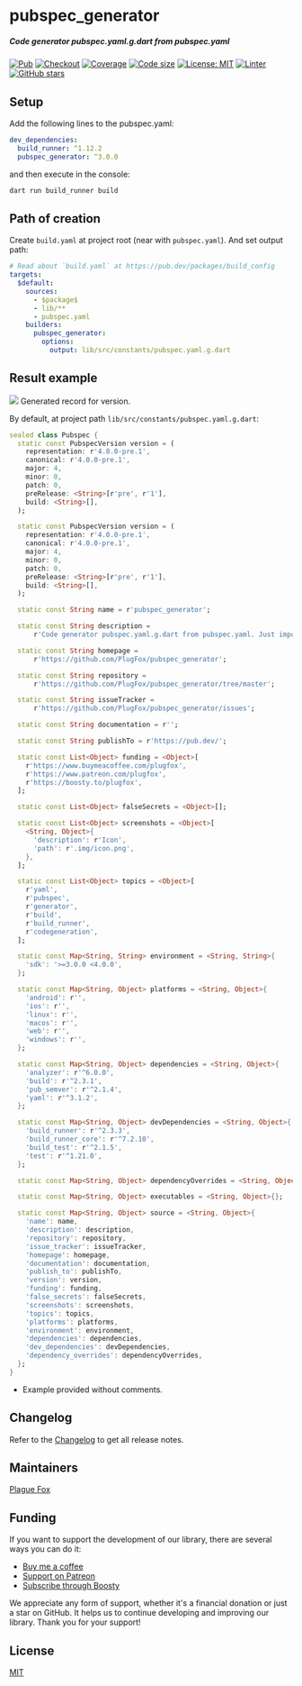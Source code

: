 # pubspec_generator

##### Code generator pubspec.yaml.g.dart from pubspec.yaml

[![Pub](https://img.shields.io/pub/v/pubspec_generator.svg)](https://pub.dev/packages/pubspec_generator)
[![Checkout](https://github.com/PlugFox/pubspec_generator/actions/workflows/checkout.yml/badge.svg)](https://github.com/PlugFox/pubspec_generator/actions/workflows/checkout.yml)
[![Coverage](https://codecov.io/gh/PlugFox/pubspec_generator/branch/master/graph/badge.svg)](https://codecov.io/gh/PlugFox/pubspec_generator)
[![Code size](https://img.shields.io/github/languages/code-size/plugfox/pubspec_generator?logo=github&logoColor=white)](https://github.com/plugfox/pubspec_generator)
[![License: MIT](https://img.shields.io/badge/license-MIT-purple.svg)](https://opensource.org/licenses/MIT)
[![Linter](https://img.shields.io/badge/style-linter-40c4ff.svg)](https://pub.dev/packages/linter)
[![GitHub stars](https://img.shields.io/github/stars/plugfox/pubspec_generator?style=social)](https://github.com/plugfox/pubspec_generator/)

<!--
[![Coverage](https://codecov.io/gh/PlugFox/pubspec_generator/branch/master/graph/badge.svg)](https://codecov.io/gh/PlugFox/pubspec_generator)
-->

## Setup

Add the following lines to the pubspec.yaml:

```yaml
dev_dependencies:
  build_runner: ^1.12.2
  pubspec_generator: ^3.0.0
```

and then execute in the console:

```bash
dart run build_runner build
```

## Path of creation

Create `build.yaml` at project root (near with `pubspec.yaml`).
And set output path:

```yaml
# Read about `build.yaml` at https://pub.dev/packages/build_config
targets:
  $default:
    sources:
      - $package$
      - lib/**
      - pubspec.yaml
    builders:
      pubspec_generator:
        options:
          output: lib/src/constants/pubspec.yaml.g.dart
```

## Result example

![](version.png)
Generated record for version.

By default, at project path `lib/src/constants/pubspec.yaml.g.dart`:

```dart
sealed class Pubspec {
  static const PubspecVersion version = (
    representation: r'4.0.0-pre.1',
    canonical: r'4.0.0-pre.1',
    major: 4,
    minor: 0,
    patch: 0,
    preRelease: <String>[r'pre', r'1'],
    build: <String>[],
  );

  static const PubspecVersion version = (
    representation: r'4.0.0-pre.1',
    canonical: r'4.0.0-pre.1',
    major: 4,
    minor: 0,
    patch: 0,
    preRelease: <String>[r'pre', r'1'],
    build: <String>[],
  );

  static const String name = r'pubspec_generator';

  static const String description =
      r'Code generator pubspec.yaml.g.dart from pubspec.yaml. Just import `pubspec_generator` and then run `dart run build_runner build`';

  static const String homepage =
      r'https://github.com/PlugFox/pubspec_generator';

  static const String repository =
      r'https://github.com/PlugFox/pubspec_generator/tree/master';

  static const String issueTracker =
      r'https://github.com/PlugFox/pubspec_generator/issues';

  static const String documentation = r'';

  static const String publishTo = r'https://pub.dev/';

  static const List<Object> funding = <Object>[
    r'https://www.buymeacoffee.com/plugfox',
    r'https://www.patreon.com/plugfox',
    r'https://boosty.to/plugfox',
  ];

  static const List<Object> falseSecrets = <Object>[];

  static const List<Object> screenshots = <Object>[
    <String, Object>{
      'description': r'Icon',
      'path': r'.img/icon.png',
    },
  ];

  static const List<Object> topics = <Object>[
    r'yaml',
    r'pubspec',
    r'generator',
    r'build',
    r'build_runner',
    r'codegeneration',
  ];

  static const Map<String, String> environment = <String, String>{
    'sdk': '>=3.0.0 <4.0.0',
  };

  static const Map<String, Object> platforms = <String, Object>{
    'android': r'',
    'ios': r'',
    'linux': r'',
    'macos': r'',
    'web': r'',
    'windows': r'',
  };

  static const Map<String, Object> dependencies = <String, Object>{
    'analyzer': r'^6.0.0',
    'build': r'^2.3.1',
    'pub_semver': r'^2.1.4',
    'yaml': r'^3.1.2',
  };

  static const Map<String, Object> devDependencies = <String, Object>{
    'build_runner': r'^2.3.3',
    'build_runner_core': r'^7.2.10',
    'build_test': r'^2.1.5',
    'test': r'^1.21.0',
  };

  static const Map<String, Object> dependencyOverrides = <String, Object>{};

  static const Map<String, Object> executables = <String, Object>{};

  static const Map<String, Object> source = <String, Object>{
    'name': name,
    'description': description,
    'repository': repository,
    'issue_tracker': issueTracker,
    'homepage': homepage,
    'documentation': documentation,
    'publish_to': publishTo,
    'version': version,
    'funding': funding,
    'false_secrets': falseSecrets,
    'screenshots': screenshots,
    'topics': topics,
    'platforms': platforms,
    'environment': environment,
    'dependencies': dependencies,
    'dev_dependencies': devDependencies,
    'dependency_overrides': dependencyOverrides,
  };
}
```

- Example provided without comments.

## Changelog

Refer to the [Changelog](https://github.com/plugfox/pubspec_generator/blob/master/CHANGELOG.md) to get all release notes.

## Maintainers

[Plague Fox](https://plugfox.dev)

## Funding

If you want to support the development of our library, there are several ways you can do it:

- [Buy me a coffee](https://www.buymeacoffee.com/plugfox)
- [Support on Patreon](https://www.patreon.com/plugfox)
- [Subscribe through Boosty](https://boosty.to/plugfox)

We appreciate any form of support, whether it's a financial donation or just a star on GitHub. It helps us to continue developing and improving our library. Thank you for your support!

## License

[MIT](https://github.com/plugfox/pubspec_generator/blob/master/LICENSE)
